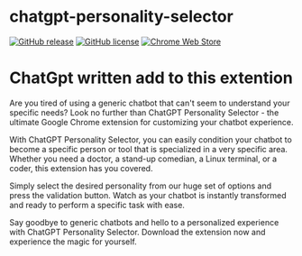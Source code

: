 # chatgpt-personality-selector

[![GitHub release](https://badgen.net/github/release/ParisNeo/chatgpt-personality-selector)](https://github.com/ParisNeo/chatgpt-personality-selector/releases)
[![GitHub license](https://badgen.net/github/license/ParisNeo/chatgpt-personality-selector)](https://github.com/ParisNeo/chatgpt-personality-selector/blob/master/LICENSE)
[![Chrome Web Store](https://img.shields.io/chrome-web-store/v/fhbjgbiflinjbdggehcddcbncdddomop.svg)](https://chrome.google.com/webstore/detail/chatgpt-audio-extension/fhbjgbiflinjbdggehcddcbncdddomop)


# ChatGpt written add to this extention
Are you tired of using a generic chatbot that can't seem to understand your specific needs? Look no further than ChatGPT Personality Selector - the ultimate Google Chrome extension for customizing your chatbot experience.

With ChatGPT Personality Selector, you can easily condition your chatbot to become a specific person or tool that is specialized in a very specific area. Whether you need a doctor, a stand-up comedian, a Linux terminal, or a coder, this extension has you covered.

Simply select the desired personality from our huge set of options and press the validation button. Watch as your chatbot is instantly transformed and ready to perform a specific task with ease.

Say goodbye to generic chatbots and hello to a personalized experience with ChatGPT Personality Selector. Download the extension now and experience the magic for yourself.
